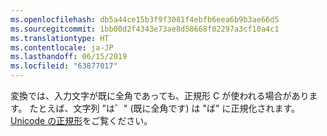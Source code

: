 ```yaml
---
ms.openlocfilehash: db5a44ce15b3f9f3081f4ebfb6eea6b9b3ae66d5
ms.sourcegitcommit: 1bb00d2f4343e73ae8d58668f02297a3cf10a4c1
ms.translationtype: HT
ms.contentlocale: ja-JP
ms.lasthandoff: 06/15/2019
ms.locfileid: "63877017"
---
```

変換では、入力文字が既に全角であっても、正規形 C が使われる場合があります。 たとえば、文字列 "は゛" (既に全角です) は "ば" に正規化されます。 [Unicode の正規形](https://unicode.org/reports/tr15)をご覧ください。
